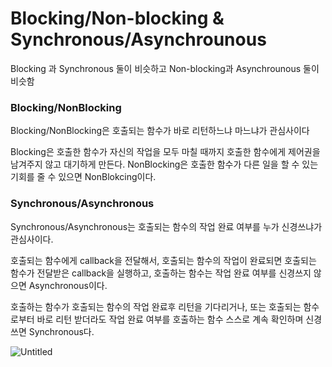 # Blocking/Non-blocking & Synchronous/Asynchrounous

Blocking 과 Synchronous 둘이 비슷하고 Non-blocking과 Asynchrounous 둘이 비슷함

### Blocking/NonBlocking

Blocking/NonBlocking은 호출되는 함수가 바로 리턴하느냐 마느냐가 관심사이다

Blocking은 호출한 함수가 자신의 작업을 모두 마칠 때까지 호출한 함수에게 제어권을 남겨주지 않고 대기하게 만든다. NonBlocking은 호출한 함수가 다른 일을 할 수 있는 기회를 줄 수 있으면 NonBlokcing이다.

### Synchronous/Asynchronous

Synchronous/Asynchronous는 호출되는 함수의 작업 완료 여부를 누가 신경쓰냐가 관심사이다.

호출되는 함수에게 callback을 전달해서, 호출되는 함수의 작업이 완료되면 호출되는 함수가 전달받은 callback을 실행하고, 호출하는 함수는 작업 완료 여부를 신경쓰지 않으면 Asynchronous이다.

호출하는 함수가 호출되는 함수의 작업 완료후 리턴을 기다리거나, 또는 호출되는 함수로부터 바로 리턴 받더라도 작업 완료 여부를 호출하는 함수 스스로 계속 확인하며 신경쓰면 Synchronous다.

![Untitled](https://user-images.githubusercontent.com/55469012/173499862-5ddc7dfd-497c-4126-9a67-139f5a6cf8b5.png)